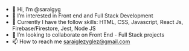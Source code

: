 - 👋 Hi, I’m @saraigyg
- 👀 I’m interested in Front end and Full Stack Development
- 🌱 Currently I have the follow skills: HTML, CSS, Javascript, React Js, Firebase/Firestore, Jest, Node JS
- 💞️ I’m looking to collaborate on Front End - Full Stack projects
- 📫 How to reach me saraiglezyglez@gmail.com 

<!---
saraigyg/saraigyg is a ✨ special ✨ repository because its `README.md` (this file) appears on your GitHub profile.
You can click the Preview link to take a look at your changes.
--->
